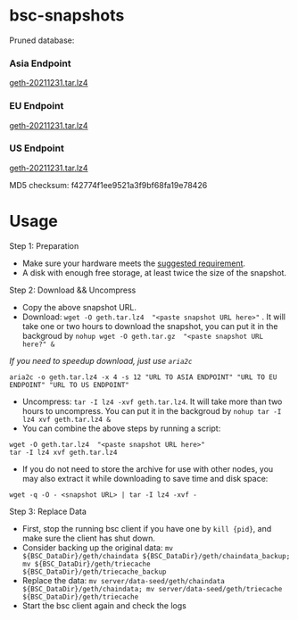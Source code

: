 
# bsc-snapshots

Pruned database:

### Asia Endpoint


[geth-20211231.tar.lz4
](https://tf-dex-prod-public-snapshot-site1.s3-accelerate.amazonaws.com/geth-20211231.tar.lz4?AWSAccessKeyId=AKIAYINE6SBQPUZDDRRO&Signature=rdgsxvIpNua8BTvITZuLeTFsd8E%3D&Expires=1643581056
)

### EU Endpoint


[geth-20211231.tar.lz4
](https://tf-dex-prod-public-snapshot.s3-accelerate.amazonaws.com/geth-20211231.tar.lz4?AWSAccessKeyId=AKIAYINE6SBQPUZDDRRO&Signature=yUwoFhNGZdr%2Fs%2BWp6x3gCBPq42M%3D&Expires=1643581056
)


### US Endpoint


[geth-20211231.tar.lz4
](https://tf-dex-prod-public-snapshot-site3.s3-accelerate.amazonaws.com/geth-20211231.tar.lz4?AWSAccessKeyId=AKIAYINE6SBQPUZDDRRO&Signature=uobA1GKKp1kKbCdpIOnqssRwjNg%3D&Expires=1643581057
)

MD5 checksum: f42774f1ee9521a3f9bf68fa19e78426



# Usage 

Step 1: Preparation
- Make sure your hardware meets the [suggested requirement](https://docs.binance.org/smart-chain/developer/fullnode.html).
- A disk with enough free storage, at least twice the size of the snapshot.

Step 2: Download && Uncompress
- Copy the above snapshot URL.
- Download:  `wget -O geth.tar.lz4  "<paste snapshot URL here>"` . It will take one or two hours to download the snapshot, you can put it in the backgroud by `nohup wget -O geth.tar.gz  "<paste snapshot URL here?" &`


*If you need to speedup download, just use `aria2c`*
```
aria2c -o geth.tar.lz4 -x 4 -s 12 "URL TO ASIA ENDPOINT" "URL TO EU ENDPOINT" "URL TO US ENDPOINT"
```


- Uncompress: `tar -I lz4 -xvf geth.tar.lz4`. It will take more than two hours to uncompress. You can put it in the backgroud by `nohup tar -I lz4 xvf geth.tar.lz4 &`
- You can combine the above steps by running a script:
```
wget -O geth.tar.lz4  "<paste snapshot URL here>"
tar -I lz4 xvf geth.tar.lz4
```


- If you do not need to store the archive for use with other nodes, you may also extract it while downloading to save time and disk space:
```
wget -q -O - <snapshot URL> | tar -I lz4 -xvf -
```


Step 3: Replace Data
- First, stop the running bsc client if you have one by `kill {pid}`, and make sure the client has shut down.
- Consider backing up the original data: `mv ${BSC_DataDir}/geth/chaindata ${BSC_DataDir}/geth/chaindata_backup; mv ${BSC_DataDir}/geth/triecache ${BSC_DataDir}/geth/triecache_backup`
- Replace the data: `mv server/data-seed/geth/chaindata ${BSC_DataDir}/geth/chaindata; mv server/data-seed/geth/triecache ${BSC_DataDir}/geth/triecache`
- Start the bsc client again and check the logs

